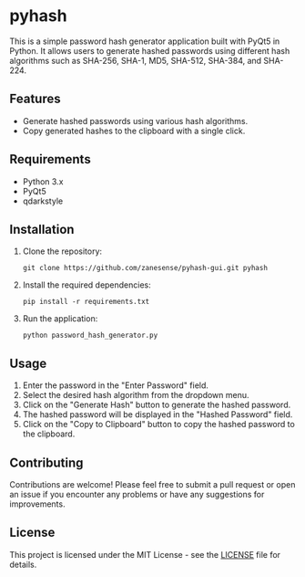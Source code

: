 # pyhash

This is a simple password hash generator application built with PyQt5 in Python. It allows users to generate hashed passwords using different hash algorithms such as SHA-256, SHA-1, MD5, SHA-512, SHA-384, and SHA-224.

## Features

- Generate hashed passwords using various hash algorithms.
- Copy generated hashes to the clipboard with a single click.

## Requirements

- Python 3.x
- PyQt5
- qdarkstyle

## Installation

1. Clone the repository:

    ```
    git clone https://github.com/zanesense/pyhash-gui.git pyhash
    ```

2. Install the required dependencies:

    ```
    pip install -r requirements.txt
    ```

3. Run the application:

    ```
    python password_hash_generator.py
    ```

## Usage

1. Enter the password in the "Enter Password" field.
2. Select the desired hash algorithm from the dropdown menu.
3. Click on the "Generate Hash" button to generate the hashed password.
4. The hashed password will be displayed in the "Hashed Password" field.
5. Click on the "Copy to Clipboard" button to copy the hashed password to the clipboard.

## Contributing

Contributions are welcome! Please feel free to submit a pull request or open an issue if you encounter any problems or have any suggestions for improvements.

## License

This project is licensed under the MIT License - see the [LICENSE](LICENSE) file for details.
